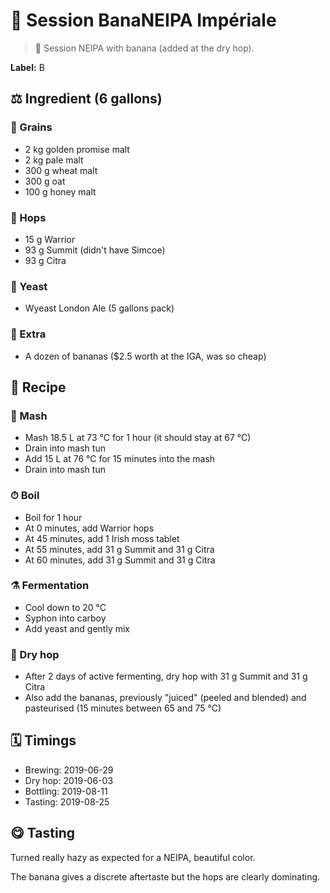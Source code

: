 # 🍌 Session BanaNEIPA Impériale

> 📝 Session NEIPA with banana (added at the dry hop).

**Label:** B

##  ⚖️ Ingredient (6 gallons)

### 🌾 Grains

* 2 kg golden promise malt
* 2 kg pale malt
* 300 g wheat malt
* 300 g oat
* 100 g honey malt

### 🌿 Hops

* 15 g Warrior
* 93 g Summit (didn't have Simcoe)
* 93 g Citra

### 🧫 Yeast

* Wyeast London Ale (5 gallons pack)

### 🍌 Extra

* A dozen of bananas ($2.5 worth at the IGA, was so cheap)

## 📖 Recipe

### 🚰 Mash

* Mash 18.5 L at 73 °C for 1 hour (it should stay at 67 °C)
* Drain into mash tun
* Add 15 L at 76 °C for 15 minutes into the mash
* Drain into mash tun

### ⏱  Boil

* Boil for 1 hour
* At 0 minutes, add Warrior hops
* At 45 minutes, add 1 Irish moss tablet
* At 55 minutes, add 31 g Summit and 31 g Citra
* At 60 minutes, add 31 g Summit and 31 g Citra

### ⚗️ Fermentation

* Cool down to 20 °C
* Syphon into carboy
* Add yeast and gently mix

### 🌵 Dry hop

* After 2 days of active fermenting, dry hop with 31 g Summit and 31 g Citra
* Also add the bananas, previously "juiced" (peeled and blended) and
  pasteurised (15 minutes between 65 and 75 °C)

## 🗓 Timings

* Brewing: 2019-06-29
* Dry hop: 2019-06-03
* Bottling: 2019-08-11
* Tasting: 2019-08-25

## 😋 Tasting

Turned really hazy as expected for a NEIPA, beautiful color.

The banana gives a discrete aftertaste but the hops are clearly
dominating.

